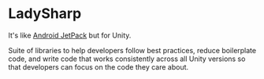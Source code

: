 # LadySharp

It's like [Android JetPack](https://developer.android.com/jetpack) but for Unity.

Suite of libraries to help developers follow best practices, reduce boilerplate code, and write code that works consistently across all Unity versions so that developers can focus on the code they care about.
